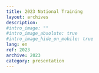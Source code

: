 ```yaml
---
title: 2023 National Training
layout: archives
description:
#intro_image: ""
#intro_image_absolute: true
#intro_image_hide_on_mobile: true
lang: en
ref: 2023
archive: 2023
category: presentation
---
```

